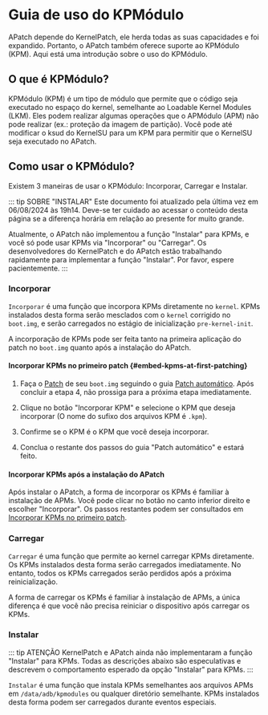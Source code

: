 # Guia de uso do KPMódulo

APatch depende do KernelPatch, ele herda todas as suas capacidades e foi expandido. Portanto, o APatch também oferece suporte ao KPMódulo (KPM). Aqui está uma introdução sobre o uso do KPMódulo.

## O que é KPMódulo?

KPMódulo (KPM) é um tipo de módulo que permite que o código seja executado no espaço do kernel, semelhante ao Loadable Kernel Modules (LKM). Eles podem realizar algumas operações que o APMódulo (APM) não pode realizar (ex.: proteção da imagem de partição). Você pode até modificar o ksud do KernelSU para um KPM para permitir que o KernelSU seja executado no APatch.

## Como usar o KPMódulo?

Existem 3 maneiras de usar o KPMódulo: Incorporar, Carregar e Instalar.

::: tip SOBRE "INSTALAR"
Este documento foi atualizado pela última vez em 06/08/2024 às 19h14. Deve-se ter cuidado ao acessar o conteúdo desta página se a diferença horária em relação ao presente for muito grande.

Atualmente, o APatch não implementou a função "Instalar" para KPMs, e você só pode usar KPMs via "Incorporar" ou "Carregar". Os desenvolvedores do KernelPatch e do APatch estão trabalhando rapidamente para implementar a função "Instalar". Por favor, espere pacientemente.
:::

### Incorporar

`Incorporar` é uma função que incorpora KPMs diretamente no `kernel`. KPMs instalados desta forma serão mesclados com o `kernel` corrigido no `boot.img`, e serão carregados no estágio de inicialização `pre-kernel-init`.

A incorporação de KPMs pode ser feita tanto na primeira aplicação do patch no `boot.img` quanto após a instalação do APatch.

#### Incorporar KPMs no primeiro patch {#embed-kpms-at-first-patching}

1. Faça o [Patch](/pt_BR/install#patch) de seu `boot.img` seguindo o guia [Patch automático](/pt_BR/install#automatically-patching). Após concluir a etapa 4, não prossiga para a próxima etapa imediatamente.

2. Clique no botão "Incorporar KPM" e selecione o KPM que deseja incorporar (O nome do sufixo dos arquivos KPM é `.kpm`).

3. Confirme se o KPM é o KPM que você deseja incorporar.

4. Conclua o restante dos passos do guia "Patch automático" e estará feito.

#### Incorporar KPMs após a instalação do APatch

Após instalar o APatch, a forma de incorporar os KPMs é familiar à instalação de APMs. Você pode clicar no botão no canto inferior direito e escolher "Incorporar". Os passos restantes podem ser consultados em [Incorporar KPMs no primeiro patch](/pt_BR/kpm-usage-guide#embed-kpms-at-first-patching).

### Carregar

`Carregar` é uma função que permite ao kernel carregar KPMs diretamente. Os KPMs instalados desta forma serão carregados imediatamente. No entanto, todos os KPMs carregados serão perdidos após a próxima reinicialização.

A forma de carregar os KPMs é familiar à instalação de APMs, a única diferença é que você não precisa reiniciar o dispositivo após carregar os KPMs.

### Instalar

::: tip ATENÇÃO
KernelPatch e APatch ainda não implementaram a função "Instalar" para KPMs. Todas as descrições abaixo são especulativas e descrevem o comportamento esperado da opção "Instalar" para KPMs.
:::

`Instalar` é uma função que instala KPMs semelhantes aos arquivos APMs em `/data/adb/kpmodules` ou qualquer diretório semelhante. KPMs instalados desta forma podem ser carregados durante eventos especiais.
